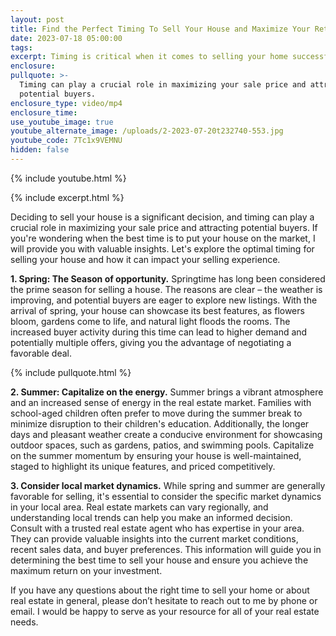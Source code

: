 ```yaml
---
layout: post
title: Find the Perfect Timing To Sell Your House and Maximize Your Returns
date: 2023-07-18 05:00:00
tags:
excerpt: Timing is critical when it comes to selling your home successfully.
enclosure:
pullquote: >-
  Timing can play a crucial role in maximizing your sale price and attracting
  potential buyers.
enclosure_type: video/mp4
enclosure_time:
use_youtube_image: true
youtube_alternate_image: /uploads/2-2023-07-20t232740-553.jpg
youtube_code: 7Tc1x9VEMNU
hidden: false
---
```

{% include youtube.html %}

{% include excerpt.html %}

Deciding to sell your house is a significant decision, and timing can play a crucial role in maximizing your sale price and attracting potential buyers. If you're wondering when the best time is to put your house on the market, I will provide you with valuable insights. Let's explore the optimal timing for selling your house and how it can impact your selling experience.

**1\. Spring: The Season of opportunity.** Springtime has long been considered the prime season for selling a house. The reasons are clear – the weather is improving, and potential buyers are eager to explore new listings. With the arrival of spring, your house can showcase its best features, as flowers bloom, gardens come to life, and natural light floods the rooms. The increased buyer activity during this time can lead to higher demand and potentially multiple offers, giving you the advantage of negotiating a favorable deal.

{% include pullquote.html %}

**2\. Summer: Capitalize on the energy.** Summer brings a vibrant atmosphere and an increased sense of energy in the real estate market. Families with school-aged children often prefer to move during the summer break to minimize disruption to their children's education. Additionally, the longer days and pleasant weather create a conducive environment for showcasing outdoor spaces, such as gardens, patios, and swimming pools. Capitalize on the summer momentum by ensuring your house is well-maintained, staged to highlight its unique features, and priced competitively.

**3\. Consider local market dynamics.** While spring and summer are generally favorable for selling, it's essential to consider the specific market dynamics in your local area. Real estate markets can vary regionally, and understanding local trends can help you make an informed decision. Consult with a trusted real estate agent who has expertise in your area. They can provide valuable insights into the current market conditions, recent sales data, and buyer preferences. This information will guide you in determining the best time to sell your house and ensure you achieve the maximum return on your investment.

If you have any questions about the right time to sell your home or about real estate in general, please don’t hesitate to reach out to me by phone or email. I would be happy to serve as your resource for all of your real estate needs.